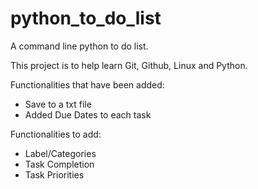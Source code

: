# python_to_do_list
A command line python to do list.

This project is to help learn Git, Github, Linux and Python.

Functionalities that have been added:
 * Save to a txt file
 * Added Due Dates to each task

 Functionalities to add:
 * Label/Categories
 * Task Completion
 * Task Priorities
